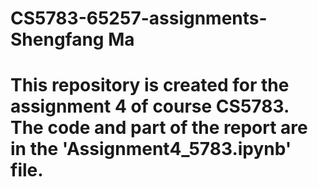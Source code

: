 # CS5783-65257-assignments-Shengfang Ma
# This repository is created for the assignment 4 of course CS5783. The code and part of the report are in the 'Assignment4_5783.ipynb' file.
